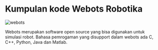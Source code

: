 # Kumpulan kode Webots Robotika
![webots](https://www.gctronic.com/img2/products/webots-logo.jpg)

Webots merupakan software open source yang bisa digunakan untuk simulasi robot. Bahasa pemrogaman yang disupport dalam webots ada C, C++, Python, Java dan Matlab.


